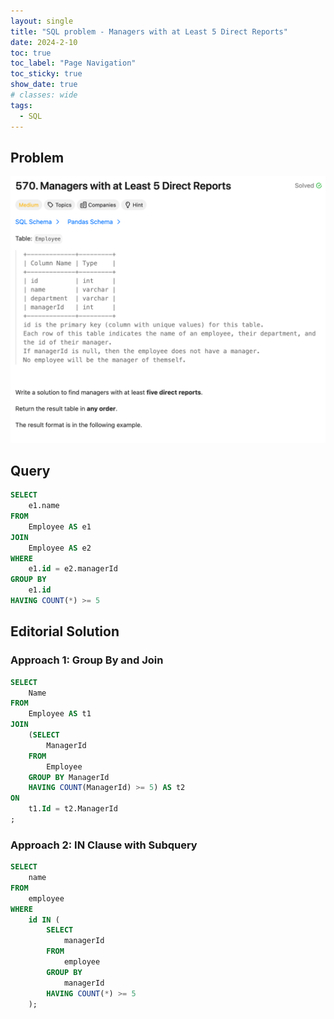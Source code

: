 ```yaml
---
layout: single
title: "SQL problem - Managers with at Least 5 Direct Reports"
date: 2024-2-10
toc: true
toc_label: "Page Navigation"
toc_sticky: true
show_date: true
# classes: wide
tags:
  - SQL
---
```


## Problem

![problem-570](/assets/images/2024-02-10_11-50-15-problem-570.png)

## Query

```sql
SELECT 
    e1.name
FROM
    Employee AS e1
JOIN
    Employee AS e2
WHERE
    e1.id = e2.managerId
GROUP BY
    e1.id
HAVING COUNT(*) >= 5
```

## Editorial Solution

### Approach 1: Group By and Join

```sql
SELECT
    Name
FROM
    Employee AS t1 
JOIN
    (SELECT 
        ManagerId
    FROM 
        Employee
    GROUP BY ManagerId
    HAVING COUNT(ManagerId) >= 5) AS t2
ON 
    t1.Id = t2.ManagerId
;
```

### Approach 2: IN Clause with Subquery

```sql
SELECT
    name
FROM
    employee
WHERE
    id IN (
        SELECT
            managerId
        FROM
            employee
        GROUP BY
            managerId
        HAVING COUNT(*) >= 5
    );
```
